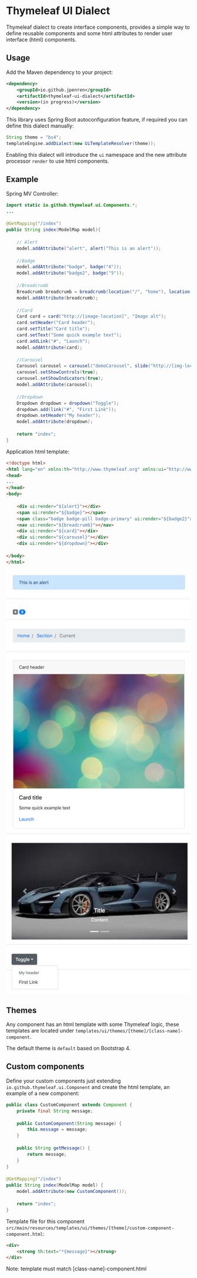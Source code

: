 # Thymeleaf UI Dialect
Thymeleaf dialect to create interface components, provides a simple way to define reusable components and some html attributes to render user interface (html) components.

Usage
-----

Add the Maven dependency to your project:
```xml
<dependency>
	<groupId>io.github.jpenren</groupId>
	<artifactId>thymeleaf-ui-dialect</artifactId>
	<version>(in progress)</version>
</dependency>
```

This library uses Spring Boot autoconfiguration feature, if required you can define this dialect manually:
```java
String theme = "bs4";
templateEngine.addDialect(new UiTemplateResolver(theme));
```

Enabling this dialect will introduce the `ui` namespace and the new attribute processor `render` to use html components.


Example
--------

Spring MV Controller:

```java
import static io.github.thymeleaf.ui.Components.*;
...

@GetMapping("/index")
public String index(ModelMap model){
	
    // Alert
    model.addAttribute("alert", alert("This is an alert"));	
    
    //Badge
    model.addAttribute("badge", badge("4"));
    model.addAttribute("badge2", badge("5"));
    
    //Breadcrumb
    Breadcrumb breadcrumb = breadcrumb(location("/", "home"), location("/", "admin"), location("current-page"));
    model.addAttribute(breadcrumb);
    
    //Card
    Card card = card("http://[image-location]", "Image alt");
    card.setHeader("Card header");
    card.setTitle("Card title");
    card.setText("Some quick example text");
    card.addLink("#", "Launch");
    model.addAttribute(card);
    
    //Carousel
    Carousel carousel = carousel("demoCarousel", slide("http://[img-location]"), slide("http://img-location"));
    carousel.setShowControls(true);
    carousel.setShowIndicators(true);
    model.addAttribute(carousel);
    
    //Dropdown
    Dropdown dropdown = dropdown("Toggle");
    dropdown.add(link("#", "First Link"));
    dropdown.setHeader("My header");
    model.addAttribute(dropdown);
    
    return "index";
}
```

Application html template:

```html
<!doctype html>
<html lang="en" xmlns:th="http://www.thymeleaf.org" xmlns:ui="http://www.thymeleaf.org/ui">
<head>
...
</head>
<body>

    <div ui:render="${alert}"></div>
    <span ui:render="${badge}"></span>
    <span class="badge badge-pill badge-primary" ui:render="${badge2}"></span>
    <nav ui:render="${breadcrumb}"></nav>
    <div ui:render="${card}"></div>
    <div ui:render="${carousel}"></div>
    <div ui:render="${dropdown}"></div>

</body>
</html>
```

<img src="https://raw.githubusercontent.com/jpenren/thymeleaf-ui-dialect/master/doc/components.jpg" width="600">


Themes
--------

Any component has an html template with some Thymeleaf logic, these templates are located under `templates/ui/themes/[theme]/[class-name]-component`. 

The default theme is `default` based on Bootstrap 4.


Custom components
-------

Define your custom components just extending `io.github.thymeleaf.ui.Component` and create the html template, an example of a new component:

```java
public class CustomComponent extends Component {
    private final String message;

    public CustomComponent(String message) {
        this.message = message;
    }

    public String getMessage() {
        return message;
    }
}

@GetMapping("/index")
public String index(ModelMap model) {
    model.addAttribute(new CustomComponent());
    
    return "index";
}
```

Template file for this component `src/main/resources/templates/ui/themes/[theme]/custom-component-component.html`:
```html
<div>
    <strong th:text="*{message}"></strong>
</div>
```
Note: template must match [class-name]-component.html
